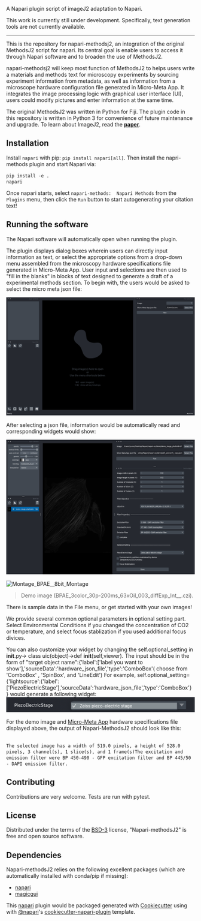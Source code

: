 

A Napari plugin script of imageJ2 adaptation to Napari.

This work is currently still under development. Specifically, text generation tools are not currently available.

----------------------------------

This is the repository for napari-methodsj2, an integration of the original MethodsJ2 script for napari. Its central goal is enable users to access it through Napari software and to broaden the use of MethodsJ2.

napari-methodsj2 will keep most function of MethodsJ2 to helps users write a materials and methods text for microscopy experiments by sourcing experiment information from metadata, as well as information from a microscope hardware configuration file generated in Micro-Meta App.  It integrates the image processing logic with graphical user interface (UI), users could modify pictures and enter information at the same time.

The original MethodsJ2 was written in Python for Fiji. The plugin code in this repository is written in Python 3 for convenience of future maintenance and upgrade. To learn about ImageJ2, read the [**paper**](https://www.biorxiv.org/content/10.1101/2021.06.23.449674v1).


## Installation

<!---

Install an [Anaconda](https://www.anaconda.com/download/) distribution of Python -- Choose **Python 3** and your operating system. Note you might need to use an anaconda prompt if you did not add anaconda to the path.

-->

Install `napari` with pip: `pip install napari[all]`. 
Then install the napri-methods plugin and start Napari via:

    pip install -e .
    napari
Once napari starts, select `napari-methods:  Napari Methods` from the `Plugins` menu, then click the `Run` button to start autogenerating your citation text!









## Running the software

The Napari software will automatically open when running the plugin.

The plugin displays dialog boxes wherein users can directly input information as text, or select the appropriate options from a drop-down menu assembled from the microscopy hardware specifications file generated in Micro-Meta App. User input and selections are then used to "fill in the blanks" in blocks of text designed to generate a draft of a experimental methods section.
To begin with, the users would be asked to select the micro meta json file:

![Welcome page](https://github.com/joelryan/napari-methodsj2/blob/main/previous_versions/demo0.png)

After selecting a json file, information would be automatically read and corresponding widgets would show:


![Demo Widgets](https://github.com/joelryan/napari-methodsj2/blob/main/previous_versions/mainpage.png)

![Montage_BPAE__8bit_Montage](https://user-images.githubusercontent.com/64212264/120518327-77ad6200-c39f-11eb-9a6c-5a49c5aca810.png)
> Demo image (BPAE_3color_30p-200ms_63xOil_003_diffExp_Int__.czi).

There is sample data in the File menu, or get started with your own images!

We provide several common optional parameters in optional setting part. Select Environmental Conditions if you changed the concentration of CO2 or temperature, and select focus stablization if you used additional focus divices.

You can also customize your widget by changing the self.optional_setting in __init__.py-> class uic(object)->def __init__(self,viewer). The input should be in the form of "target object name":{'label':['label you want to show'],'sourceData':'hardware_json_file','type':'ComboBox'( choose from 'ComboBox' , 'SpinBox', and 'LineEdit')
For example,
self.optional_setting={'lightsource':{'label':['PiezoElectricStage'],'sourceData':'hardware_json_file','type':'ComboBox'}
}
would generate a following widget:
![Demo Widgets](https://github.com/joelryan/napari-methodsj2/blob/main/previous_versions/customizedWidget.png)


For the demo image and [Micro-Meta App](https://github.com/WU-BIMAC/MicroMetaApp-Electron/releases/tag/1.2.2-b1-1) hardware specifications file displayed above, the output of Napari-MethodsJ2 should look like this:
```

The selected image has a width of 519.0 pixels, a height of 528.0 pixels, 3 channel(s), 1 slice(s), and 1 frame(s)The excitation and emission filter were BP 450-490 - GFP excitation filter and BP 445/50 - DAPI emission filter.
```

## Contributing

Contributions are very welcome. Tests are run with pytest.

## License

Distributed under the terms of the [BSD-3] license,
"Napari-methodsJ2" is free and open source software.

## Dependencies
Napari-methodsJ2 relies on the following excellent packages (which are automatically installed with conda/pip if missing):
- [napari](https://napari.org)
- [magicgui](https://napari.org/magicgui/)

This [napari] plugin would be packaged generated with [Cookiecutter] using with [@napari]'s [cookiecutter-napari-plugin] template.

[napari]: https://github.com/napari/napari
[Cookiecutter]: https://github.com/audreyr/cookiecutter
[@napari]: https://github.com/napari
[BSD-3]: http://opensource.org/licenses/BSD-3-Clause
[cookiecutter-napari-plugin]: https://github.com/napari/cookiecutter-napari-plugin
